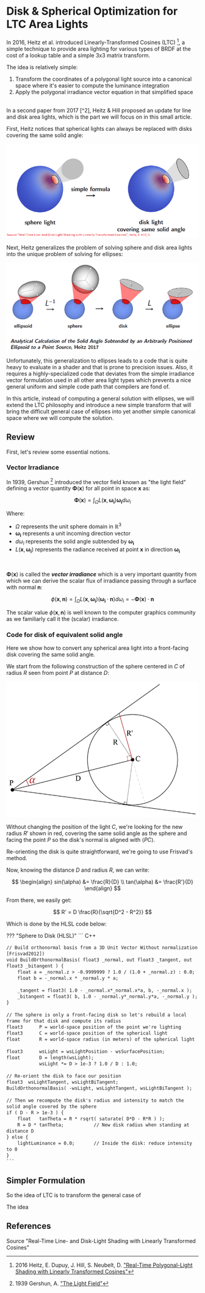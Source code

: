 ﻿# Disk & Spherical Optimization for LTC Area Lights

In 2016, Heitz et al. introduced Linearly-Transformed Cosines (LTC) [^1], a simple technique to provide area lighting for various types of BRDF at the cost of a lookup table and a simple 3x3 matrix transform.

The idea is relatively simple:

1. Transform the coordinates of a polygonal light source into a canonical space where it's easier to compute the luminance integration
2. Apply the polygonal irradiance vector equation in that simplified space

<br/>
In a second paper from 2017 [^2], Heitz & Hill proposed an update for line and disk area lights, which is the part we will focus on in this small article.

First, Heitz notices that spherical lights can always be replaced with disks covering the same solid angle:

![spheredisk](./images/Sphere2Disk.png)


Next, Heitz generalizes the problem of solving sphere and disk area lights into the unique problem of solving for ellipses:

![Ellipsoid2Ellipse](./images/Ellipsoid2Ellipse.png)


Unfortunately, this generalization to ellipses leads to a code that is quite heavy to evaluate in a shader and that is prone to precision issues.
Also, it requires a highly-specialized code that deviates from the simple irradiance vector formulation used in all other area light types which prevents a nice general uniform and simple code path that compilers are fond of.


In this article, instead of computing a general solution with ellipses, we will extend the LTC philosophy and introduce a new simple transform that will bring the difficult general case of ellipses into yet another simple
canonical space where we will compute the solution.


## Review

First, let's review some essential notions.

### Vector Irradiance

In 1939, Gershun [^3] introduced the vector field known as "the light field" defining a vector quantity $\boldsymbol{\Phi}(\boldsymbol{x})$ for all point in space $\boldsymbol{x}$ as:

$$
\boldsymbol{\Phi}(\boldsymbol{x}) = \int_{\Omega} L(\boldsymbol{x}, \boldsymbol{\omega_i}) \boldsymbol{\omega_i} d\omega_i
$$

Where:

* $\Omega$ represents the unit sphere domain in $\mathbb{R}^3$
* $\boldsymbol{\omega_i}$ represents a unit incoming direction vector
* $d\omega_i$ represents the solid angle subtended by $\boldsymbol{\omega_i}$
* $L(\boldsymbol{x}, \boldsymbol{\omega_i})$ represents the radiance received at point $\boldsymbol{x}$ in direction $\boldsymbol{\omega_i}$

<br/>

$\boldsymbol{\Phi}(\boldsymbol{x})$ is called the ***vector irradiance*** which is a very important quantity from which we can derive the scalar flux of irradiance passing through a surface with normal $\boldsymbol{n}$:

$$
\phi(\boldsymbol{x},\boldsymbol{n}) = \int_{\Omega} L(\boldsymbol{x}, \boldsymbol{\omega_i}) \left( \boldsymbol{\omega_i} \cdot \boldsymbol{n} \right) d\omega_i = -\boldsymbol{\Phi}(\boldsymbol{x}) \cdot \boldsymbol{n}
$$

The scalar value $\phi(\boldsymbol{x},\boldsymbol{n})$ is well known to the computer graphics community as we familiarly call it the (scalar) irradiance.



### Code for disk of equivalent solid angle

Here we show how to convert any spherical area light into a front-facing disk covering the same solid angle.

We start from the following construction of the sphere centered in $C$ of radius $R$ seen from point $P$ at distance $D$:

![Spher2DiskSchema.png](./images/Spher2DiskSchema.png)


Without changing the position of the light $C$, we're looking for the new radius $R'$ shown in red, covering the same solid angle as the sphere and facing the point $P$ so the disk's normal is aligned with $\left<PC\right>$.

Re-orienting the disk is quite straightforward, we're going to use Frisvad's method.

Now, knowing the distance $D$ and radius $R$, we can write:

$$
\begin{align}
sin(\alpha) &= \frac{R}{D}	\\
tan(\alpha) &= \frac{R'}{D}	
\end{align}
$$

From there, we easily get:

$$
R' = D \frac{R}{\sqrt{D^2 - R^2}}
$$


Which is done by the HLSL code below:

??? "Sphere to Disk (HLSL)"
	``` C++

	// Build orthonormal basis from a 3D Unit Vector Without normalization [Frisvad2012])
	void BuildOrthonormalBasis( float3 _normal, out float3 _tangent, out float3 _bitangent ) {
		float a = _normal.z > -0.9999999 ? 1.0 / (1.0 + _normal.z) : 0.0;
		float b = -_normal.x * _normal.y * a;

		_tangent = float3( 1.0 - _normal.x*_normal.x*a, b, -_normal.x );
		_bitangent = float3( b, 1.0 - _normal.y*_normal.y*a, -_normal.y );
	}

    // The sphere is only a front-facing disk so let's rebuild a local frame for that disk and compute its radius
	float3		P = world-space position of the point we're lighting
	float3		C = world-space position of the spherical light
	float		R = world-space radius (in meters) of the spherical light

    float3      wsLight = wsLightPosition - wsSurfacePosition;
    float       D = length(wsLight);
                wsLight *= D > 1e-3 ? 1.0 / D : 1.0;

    // Re-orient the disk to face our position
	float3	wsLightTangent, wsLightBiTangent;
	BuildOrthonormalBasis( -wsLight, wsLightTangent, wsLightBiTangent );

    // Then we recompute the disk's radius and intensity to match the solid angle covered by the sphere
    if ( D - R > 1e-3 ) {
        float   tanTheta = R * rsqrt( saturate( D*D - R*R ) );
        R = D * tanTheta;			// New disk radius when standing at distance D
    } else {
        lightLuminance = 0.0;		// Inside the disk: reduce intensity to 0
    }
	```


## Simpler Formulation

So the idea of LTC is to transform the general case of 

The idea 




## References

[^1]: 2016 Heitz, E. Dupuy, J. Hill, S. Neubelt, D. ["Real-Time Polygonal-Light Shading with Linearly Transformed Cosines"](https://eheitzresearch.wordpress.com/415-2/)
[^2]: 2017 Heitz, E. Hill, S. ["Real-Time Line- and Disk-Light Shading with Linearly Transformed Cosines"](https://blog.selfshadow.com/publications/s2017-shading-course/heitz/s2017_pbs_ltc_lines_disks.pdf)
[^3]: 1939 Gershun, A. ["The Light Field"](https://qcloud.coding.net/u/vincentqin/p/blogResource/git/raw/master/light-field-depth-estimation/1.Gershun-1939-Journal_of_Mathematics_and_Physics.pdf)
[^4]: 1995 Arvo, J. ["Applications of Irradiance Tensors to the Simulation of Non-Lambertian Phenomena"](http://citeseerx.ist.psu.edu/viewdoc/download?doi=10.1.1.89.2596&rep=rep1&type=pdf)
[^3]: 1989 Baum, D.R. Rusheimer, H. E. Winget, J. M. ["Improving radiosity solutions through the use of analytically determined form-factors"](http://citeseerx.ist.psu.edu/viewdoc/download?doi=10.1.1.466.963&rep=rep1&type=pdf)


Source "Real-Time Line- and Disk-Light Shading with Linearly Transformed Cosines"
